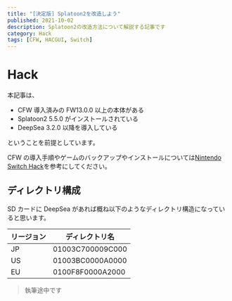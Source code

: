 ```yaml
---
title: "[決定版] Splatoon2を改造しよう"
published: 2021-10-02
description: Splatoon2の改造方法について解説する記事です
category: Hack
tags: [CFW, HACGUI, Switch]
---
```


# Hack

本記事は、

- CFW 導入済みの FW13.0.0 以上の本体がある
- Splatoon2 5.5.0 がインストールされている
- DeepSea 3.2.0 以降を導入している

ということを前提としています。

CFW の導入手順やゲームのバックアップやインストールについては[Nintendo Switch Hack](https://tkgstrator.work/nintendoswitch/)を参考にしてください。

## ディレクトリ構成

SD カードに DeepSea があれば概ね以下のようなディレクトリ構造になっていると思います。

| リージョン | ディレクトリ名   |
| ---------- | ---------------- |
| JP         | 01003C700009C000 |
| US         | 01003BC0000A0000 |
| EU         | 0100F8F0000A2000 |

> 執筆途中です
